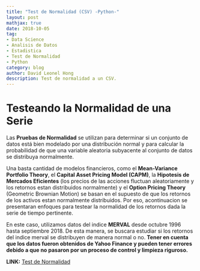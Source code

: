 ```yaml
---
title: "Test de Normalidad (CSV) -Python-"
layout: post
mathjax: true
date: 2018-10-05
tag:
- Data Science
- Analisis de Datos
- Estadistica
- Test de Normalidad
- Python
category: blog
author: David Leonel Hong
description: Test de normalidad a un CSV.
---
```

# Testeando la Normalidad de una Serie

Las **Pruebas de Normalidad** se utilizan para determinar si un conjunto de datos está bien modelado por una distribución normal y para calcular la probabilidad de que una variable aleatoria subyacente al conjunto de datos se distribuya normalmente.

Una basta cantidad de modelos financieros, como el **Mean-Variance Portfolio Theory**, el **Capital Asset Pricing Model (CAPM)**, la **Hipotesis de Mercados Eficientes** (los precios de las acciones fluctuan aleatoriamente y los retornos estan distribuidos normalmente) y el **Option Pricing Theory** (Geometric Brownian Motion) se basan en el supuesto de que los retornos de los activos estan normalmente distribuidos. Por eso, acontinuacion se presentaran enfoques para testear la normalidad de los retornos dada la serie de tiempo pertinente.

En este caso, utilizamos datos del indice **MERVAL** desde octubre 1996 hasta septiembre 2018. De esta manera, se buscara estudiar si los retornos del indice merval se distribuyen de manera normal o no. **Tener en cuenta que los datos fueron obtenidos de Yahoo Finance y pueden tener errores debido a que no pasaron por un proceso de control y limpieza riguroso.**

**LINK:** [Test de Normalidad](https://github.com/davidleonelhong/Normality-Test-CSV/blob/master/Normality%20Test%20CSV.ipynb)
